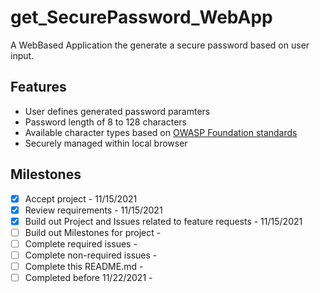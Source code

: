 # get_SecurePassword_WebApp

A WebBased Application the generate a secure password based on user input.

## Features

- User defines generated password paramters
- Password length of 8 to 128 characters
- Available character types based on [OWASP Foundation standards](https://www.owasp.org/index.php/Password_special_characters)
- Securely managed within local browser

## Milestones

- [x] Accept project - 11/15/2021
- [x] Review requirements - 11/15/2021
- [x] Build out Project and Issues related to feature requests - 11/15/2021
- [ ] Build out Milestones for project -
- [ ] Complete required issues  -
- [ ] Complete non-required issues  -
- [ ] Complete this README.md  -
- [ ] Completed before 11/22/2021 -
